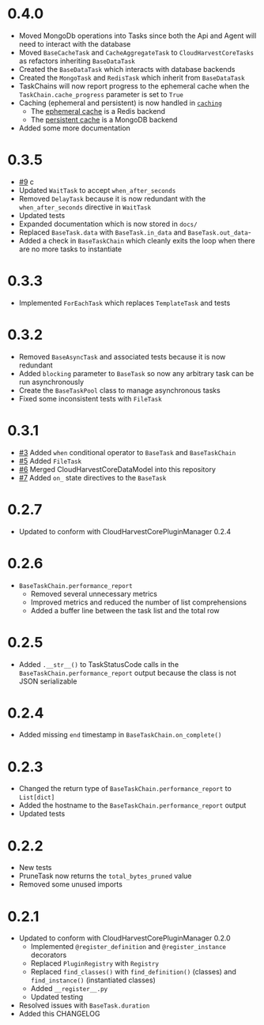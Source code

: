 # 0.4.0
- Moved MongoDb operations into Tasks since both the Api and Agent will need to interact with the database
- Moved `BaseCacheTask` and `CacheAggregateTask` to `CloudHarvestCoreTasks` as refactors inheriting `BaseDataTask`
- Created the `BaseDataTask` which interacts with database backends
- Created the `MongoTask` and `RedisTask` which inherit from `BaseDataTask`
- TaskChains will now report progress to the ephemeral cache when the `TaskChain.cache_progress` parameter is set to `True`
- Caching (ephemeral and persistent) is now handled in [`caching`](CloudHarvestCoreTasks/caching)
  - The [ephemeral cache](CloudHarvestCoreTasks/caching/ephemeral.py) is a Redis backend
  - The [persistent cache](CloudHarvestCoreTasks/caching/persistent.py) is a MongoDB backend
- Added some more documentation

# 0.3.5
- [#9](https://github.com/Cloud-Harvest/CloudHarvestCoreTasks/issues/9) c
- Updated `WaitTask` to accept `when_after_seconds`
- Removed `DelayTask` because it is now redundant with the `when_after_seconds` directive in `WaitTask`
- Updated tests
- Expanded documentation which is now stored in `docs/`
- Replaced `BaseTask.data` with `BaseTask.in_data` and `BaseTask.out_data`-
- Added a check in `BaseTaskChain` which cleanly exits the loop when there are no more tasks to instantiate

# 0.3.3
- Implemented `ForEachTask` which replaces `TemplateTask` and tests

# 0.3.2
- Removed `BaseAsyncTask` and associated tests because it is now redundant
- Added `blocking` parameter to `BaseTask` so now any arbitrary task can be run asynchronously
- Create the `BaseTaskPool` class to manage asynchronous tasks
- Fixed some inconsistent tests with `FileTask`

# 0.3.1
- [#3](https://github.com/Cloud-Harvest/CloudHarvestCoreTasks/issues/3) Added `when` conditional operator to `BaseTask` and `BaseTaskChain`
- [#5](https://github.com/Cloud-Harvest/CloudHarvestCoreTasks/issues/5) Added `FileTask`
- [#6](https://github.com/Cloud-Harvest/CloudHarvestCoreTasks/issues/6) Merged CloudHarvestCoreDataModel into this repository
- [#7](https://github.com/Cloud-Harvest/CloudHarvestCoreTasks/issues/7) Added `on_` state directives to the `BaseTask`

# 0.2.7
- Updated to conform with CloudHarvestCorePluginManager 0.2.4

# 0.2.6
- `BaseTaskChain.performance_report`
  - Removed several unnecessary metrics
  - Improved metrics and reduced the number of list comprehensions
  - Added a buffer line between the task list and the total row

# 0.2.5
- Added `.__str__()` to TaskStatusCode calls in the `BaseTaskChain.performance_report` output because the class is not JSON serializable

# 0.2.4
- Added missing `end` timestamp in `BaseTaskChain.on_complete()`

# 0.2.3
- Changed the return type of `BaseTaskChain.performance_report` to `List[dict]`
- Added the hostname to the `BaseTaskChain.performance_report` output
- Updated tests

# 0.2.2
- New tests
- PruneTask now returns the `total_bytes_pruned` value
- Removed some unused imports

# 0.2.1
- Updated to conform with CloudHarvestCorePluginManager 0.2.0
  - Implemented `@register_definition` and `@register_instance` decorators
  - Replaced `PluginRegistry` with `Registry`
  - Replaced `find_classes()` with `find_definition()` (classes) and `find_instance()` (instantiated classes)
  - Added `__register__.py`
  - Updated testing
- Resolved issues with `BaseTask.duration`
- Added this CHANGELOG
